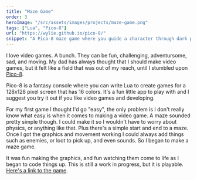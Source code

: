 ```yaml
---
title: "Maze Game"
order: 3
heroImage: "/src/assets/images/projects/maze-game.png"
tags: ["Lua", "Pico-8"]
url: "https://wylie.github.io/pico-8/"
snippet: "A Pico-8 maze game where you guide a character through dark passages to find the exit, avoiding dead ends along the way."
---
```

I love video games. A bunch. They can be fun, challenging, adventursome, sad, and moving. My dad has always thought that I should make video games, but it felt like a field that was out of my reach, until I stumbled upon [Pico-8](https://www.lexaloffle.com/pico-8.php).

Pico-8 is a fantasy console where you can write Lua to create games for a 128x128 pixel screen that has 16 colors. It's a fun little app to play with and I suggest you try it out if you like video games and developing.

For my first game I thought I'd go "easy", the only problem is I don't really know what easy is when it comes to making a video game. A maze sounded pretty simple though. I could make it so I wouldn't have to worry about physics, or anything like that. Plus there's a simple start and end to a maze. Once I got the graphics and movement working I could always add things such as enemies, or loot to pick up, and even sounds. So I began to make a maze game.

It was fun making the graphics, and fun watching them come to life as I began to code things up. This is still a work in progress, but it is playable. <a href="https://wylie.github.io/pico-8/" target="_blank">Here's a link to the game</a>.